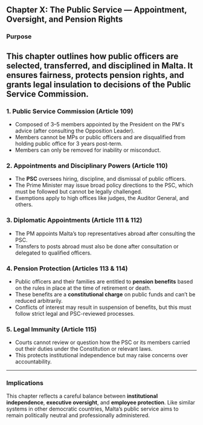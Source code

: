 ## Chapter X: The Public Service — Appointment, Oversight, and Pension Rights

### Purpose

## This chapter outlines how public officers are selected, transferred, and disciplined in Malta. It ensures fairness, protects pension rights, and grants legal insulation to decisions of the Public Service Commission.

### 1. Public Service Commission (Article 109)

- Composed of 3–5 members appointed by the President on the PM's advice (after consulting the Opposition Leader).
- Members cannot be MPs or public officers and are disqualified from holding public office for 3 years post-term.
- Members can only be removed for inability or misconduct.

### 2. Appointments and Disciplinary Powers (Article 110)

- The **PSC** oversees hiring, discipline, and dismissal of public officers.
- The Prime Minister may issue broad policy directions to the PSC, which must be followed but cannot be legally challenged.
- Exemptions apply to high offices like judges, the Auditor General, and others.

### 3. Diplomatic Appointments (Article 111 & 112)

- The PM appoints Malta’s top representatives abroad after consulting the PSC.
- Transfers to posts abroad must also be done after consultation or delegated to qualified officers.

### 4. Pension Protection (Articles 113 & 114)

- Public officers and their families are entitled to **pension benefits** based on the rules in place at the time of retirement or death.
- These benefits are a **constitutional charge** on public funds and can’t be reduced arbitrarily.
- Conflicts of interest may result in suspension of benefits, but this must follow strict legal and PSC-reviewed processes.

### 5. Legal Immunity (Article 115)

- Courts cannot review or question how the PSC or its members carried out their duties under the Constitution or relevant laws.
- This protects institutional independence but may raise concerns over accountability.

---

### Implications

This chapter reflects a careful balance between **institutional independence**, **executive oversight**, and **employee protection**. Like similar systems in other democratic countries, Malta’s public service aims to remain politically neutral and professionally administered.
